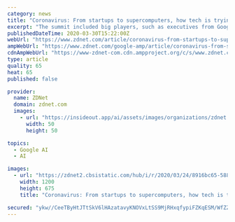 ```yaml
---
category: news
title: "Coronavirus: From startups to supercomputers, how tech is trying to help tackle COVID-19"
excerpt: "The summit included big players, such as executives from Google's DeepMind; but the call for action, which has come to be known as \"digital Dunkirk\", has made waves across the whole industry. Russ Shaw, the founder of the independent network Tech London Advocates, told ZDNet that the government's pledge has been heard by entrepreneurs small and ..."
publishedDateTime: 2020-03-30T15:22:00Z
webUrl: "https://www.zdnet.com/article/coronavirus-from-startups-to-supercomputers-how-tech-is-trying-to-help-tackle-covid-19/"
ampWebUrl: "https://www.zdnet.com/google-amp/article/coronavirus-from-startups-to-supercomputers-how-tech-is-trying-to-help-tackle-covid-19/"
cdnAmpWebUrl: "https://www-zdnet-com.cdn.ampproject.org/c/s/www.zdnet.com/google-amp/article/coronavirus-from-startups-to-supercomputers-how-tech-is-trying-to-help-tackle-covid-19/"
type: article
quality: 65
heat: 65
published: false

provider:
  name: ZDNet
  domain: zdnet.com
  images:
    - url: "https://insideout.app/ai/assets/images/organizations/zdnet.com-50x50.jpg"
      width: 50
      height: 50

topics:
  - Google AI
  - AI

images:
  - url: "https://zdnet2.cbsistatic.com/hub/i/r/2020/03/24/8916bc65-588b-4863-a5b2-c4e80a35ea37/thumbnail/1200x675/a8d7bece9ae2d620e994979642f7d4b7/20200324-scott-karen-3d.jpg"
    width: 1200
    height: 675
    title: "Coronavirus: From startups to supercomputers, how tech is trying to help tackle COVID-19"

secured: "ykw//CeeTByHtJTtSkV6lHAzatavyKNOVxLtSS9MjRHxqfypiFZKqESM/WfZZDGrqnPbDra3VR6QFe7fjO8o7uHhnIt3tXjnmRWTQCusJQeYr4Sr5A+UuN93fNs9uvfc4RJnZfZAfvjSNQ1DDRxybCZX4dUmnHlqlndsm1ABOZCNM06e0TxrPtkbV5xX9KSPCOhTnnEEj0pCDF5uu5li8ag/OwQiIjpjsD14zq+7dVaDIAnDe0mfoU3OzgPBlFp93pQmbXAX23fZyVROVxl2SFdwRVWYxqA7NU0Ex3yJJ/+MY6N8JzxpMhhPUvm6G2rn;Kw3u9mUi5A56iI2ErFUgUw=="
---
```


